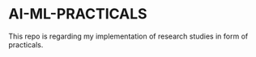 # AI-ML-PRACTICALS
This repo is regarding my implementation of research studies in form of practicals.
